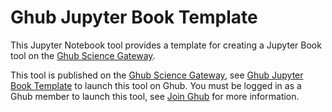 # Ghub Jupyter Book Template

This Jupyter Notebook tool provides a template for creating a Jupyter Book tool on the [Ghub Science Gateway](https://theghub.org).

This tool is published on the [Ghub Science Gateway](https://theghub.org), see [Ghub Jupyter Book Template](https://theghub.org/tools/ghubex2) to launch this tool on Ghub. You must be logged in as a Ghub member to launch this tool, see [Join Ghub](https://theghub.org/about/joining) for more information.

